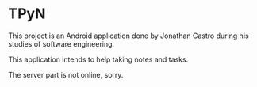 # TPyN

This project is an Android application done by Jonathan Castro during his studies of software engineering.

This application intends to help taking notes and tasks.

The server part is not online, sorry.

